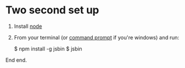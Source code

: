 # Two second set up

1. Install [node](http://nodejs.org)
2. From your terminal (or [command prompt](http://pcsupport.about.com/od/windows-8/a/command-prompt-windows-8.htm) if you're windows) and run:

    $ npm install -g jsbin
    $ jsbin
    
End end.
